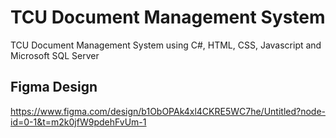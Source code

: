 # TCU Document Management System

TCU Document Management System using C#, HTML, CSS, Javascript and Microsoft SQL Server


## Figma Design

https://www.figma.com/design/b1ObOPAk4xl4CKRE5WC7he/Untitled?node-id=0-1&t=m2k0jfW9pdehFvUm-1
